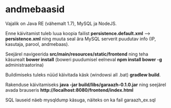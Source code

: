 # andmebaasid

Vajalik on Java RE (vähemalt 1.7), MySQL ja NodeJS.

Enne käivitamist tuleb luua koopia failist **persistence.default.xml** --> **persistence.xml** ning muuta seal ära
MySQL serverit puudutav info (IP, kasutaja, parool, andmebaas).

Seejärel navigeerida **src/main/resources/static/frontend** ning teha käsurealt **bower install** (boweri puudumisel eelneval **npm install bower -g** administraatorina)

Buildimiseks tuleks nüüd käivitada käsk (windowsi all .bat) **gradlew build**.

Rakenduse käivitamiseks **java -jar build/libs/garaazh-0.1.0.jar** ning seejärel avada brauseris 
**http://localhost:8080/frontend/index.html**

SQL lauseid näeb mysqldump käsuga, näiteks on ka fail garaazh_ex.sql
